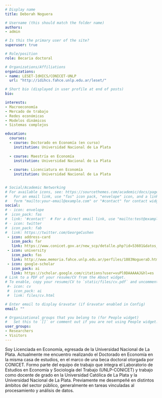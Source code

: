 ```yaml
---
# Display name
title: Deborah Noguera

# Username (this should match the folder name)
authors:
- admin

# Is this the primary user of the site?
superuser: true

# Role/position
role: Becaria doctoral

# Organizations/Affiliations
organizations:
- name: LESET-IdHICS/CONICET-UNLP
  url: "http://idihcs.fahce.unlp.edu.ar/leset/"

# Short bio (displayed in user profile at end of posts)
bio: 

interests:
- Macroeconomía
- Mercado de trabajo
- Redes económicas
- Modelos dinámicos
- Sistemas complejos

education:
  courses:
  - course: Doctorado en Economía (en curso)
    institution: Universidad Nacional de La Plata
    
  - course: Maestría en Economía
    institution: Universidad Nacional de La Plata
    
  - course: Licenciatura en Economía
    institution: Universidad Nacional de La Plata
    

# Social/Academic Networking
# For available icons, see: https://sourcethemes.com/academic/docs/page-builder/#icons
#   For an email link, use "fas" icon pack, "envelope" icon, and a link in the
#   form "mailto:your-email@example.com" or "#contact" for contact widget.
social:
# - icon: envelope
#  icon_pack: fas
#  link: '#contact'  # For a direct email link, use "mailto:test@example.org".
# - icon: twitter
#  icon_pack: fab
#  link: https://twitter.com/GeorgeCushen
 - icon: address-card
   icon_pack: far
   link: https://www.conicet.gov.ar/new_scp/detalle.php?id=53601&datos_academicos=yes
 - icon: university
   icon_pack: fas
   link: http://www.memoria.fahce.unlp.edu.ar/perfiles/1883NogueraD.html
 - icon: google-scholar
   icon_pack: ai
   link: https://scholar.google.com/citations?user=vuPl0DAAAAAJ&hl=es
# Link to a PDF of your resume/CV from the About widget.
# To enable, copy your resume/CV to `static/files/cv.pdf` and uncomment the lines below.
 #- icon: cv
 #  icon_pack: ai
 #  link: files/cv.html

# Enter email to display Gravatar (if Gravatar enabled in Config)
email: ""

# Organizational groups that you belong to (for People widget)
#   Set this to `[]` or comment out if you are not using People widget.
user_groups:
- Researchers
- Visitors
---
```


Soy Licenciada en Economía, egresada de la Universidad Nacional de La Plata. Actualmente me encuentro realizando el Doctorado en Economía en la misma casa de estudios, en el marco de una beca doctoral otorgada por CONICET. Formo parte del equipo de trabajo que integra el Laboratorio de Estudios en Economía y Sociología del Trabajo (UNLP-CONICET) y trabajo como docente de grado en la Universidad Católica de La Plata y la Universidad Nacional de La Plata. Previamente me desempeñé en distintos ámbitos del sector público, generalmente en tareas vinculadas al procesamiento y análisis de datos. 
